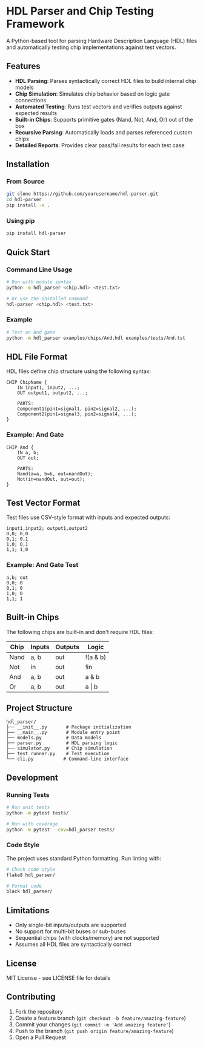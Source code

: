 # HDL Parser and Chip Testing Framework

A Python-based tool for parsing Hardware Description Language (HDL) files and automatically testing chip implementations against test vectors.

## Features

- **HDL Parsing**: Parses syntactically correct HDL files to build internal chip models
- **Chip Simulation**: Simulates chip behavior based on logic gate connections
- **Automated Testing**: Runs test vectors and verifies outputs against expected results
- **Built-in Chips**: Supports primitive gates (Nand, Not, And, Or) out of the box
- **Recursive Parsing**: Automatically loads and parses referenced custom chips
- **Detailed Reports**: Provides clear pass/fail results for each test case

## Installation

### From Source

```bash
git clone https://github.com/yourusername/hdl-parser.git
cd hdl-parser
pip install -e .
```

### Using pip

```bash
pip install hdl-parser
```

## Quick Start

### Command Line Usage

```bash
# Run with module syntax
python -m hdl_parser <chip.hdl> <test.txt>

# Or use the installed command
hdl-parser <chip.hdl> <test.txt>
```

### Example

```bash
# Test an And gate
python -m hdl_parser examples/chips/And.hdl examples/tests/And.tst
```

## HDL File Format

HDL files define chip structure using the following syntax:

```hdl
CHIP ChipName {
    IN input1, input2, ...;
    OUT output1, output2, ...;
    
    PARTS:
    Component1(pin1=signal1, pin2=signal2, ...);
    Component2(pin1=signal3, pin2=signal4, ...);
}
```

### Example: And Gate

```hdl
CHIP And {
    IN a, b;
    OUT out;
    
    PARTS:
    Nand(a=a, b=b, out=nandOut);
    Not(in=nandOut, out=out);
}
```

## Test Vector Format

Test files use CSV-style format with inputs and expected outputs:

```
input1,input2; output1,output2
0,0; 0,0
0,1; 0,1
1,0; 0,1
1,1; 1,0
```

### Example: And Gate Test

```
a,b; out
0,0; 0
0,1; 0
1,0; 0
1,1; 1
```

## Built-in Chips

The following chips are built-in and don't require HDL files:

| Chip | Inputs | Outputs | Logic |
|------|---------|----------|--------|
| Nand | a, b | out | !(a & b) |
| Not | in | out | !in |
| And | a, b | out | a & b |
| Or | a, b | out | a \| b |

## Project Structure

```
hdl_parser/
├── __init__.py       # Package initialization
├── __main__.py       # Module entry point
├── models.py         # Data models
├── parser.py         # HDL parsing logic
├── simulator.py      # Chip simulation
├── test_runner.py    # Test execution
└── cli.py           # Command-line interface
```

## Development

### Running Tests

```bash
# Run unit tests
python -m pytest tests/

# Run with coverage
python -m pytest --cov=hdl_parser tests/
```

### Code Style

The project uses standard Python formatting. Run linting with:

```bash
# Check code style
flake8 hdl_parser/

# Format code
black hdl_parser/
```

## Limitations

- Only single-bit inputs/outputs are supported
- No support for multi-bit buses or sub-buses
- Sequential chips (with clocks/memory) are not supported
- Assumes all HDL files are syntactically correct

## License

MIT License - see LICENSE file for details

## Contributing

1. Fork the repository
2. Create a feature branch (`git checkout -b feature/amazing-feature`)
3. Commit your changes (`git commit -m 'Add amazing feature'`)
4. Push to the branch (`git push origin feature/amazing-feature`)
5. Open a Pull Request